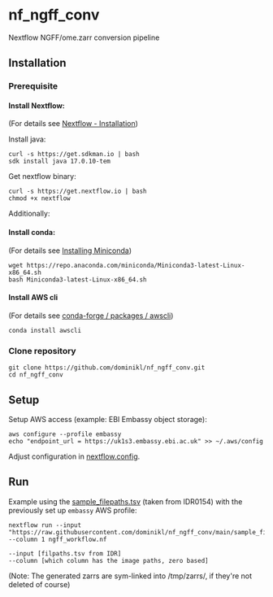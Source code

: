# nf_ngff_conv
Nextflow NGFF/ome.zarr conversion pipeline

## Installation

###  Prerequisite

#### Install Nextflow:
(For details see [Nextflow - Installation](https://www.nextflow.io/docs/latest/install.html))

Install java:
```
curl -s https://get.sdkman.io | bash
sdk install java 17.0.10-tem
```

Get nextflow binary:
```
curl -s https://get.nextflow.io | bash
chmod +x nextflow
```

Additionally:

#### Install conda:
(For details see [Installing Miniconda](https://docs.anaconda.com/miniconda/miniconda-install/))
```
wget https://repo.anaconda.com/miniconda/Miniconda3-latest-Linux-x86_64.sh
bash Miniconda3-latest-Linux-x86_64.sh
```

#### Install AWS cli
(For details see [conda-forge / packages / awscli](https://anaconda.org/conda-forge/awscli))
```
conda install awscli
```

### Clone repository

```
git clone https://github.com/dominikl/nf_ngff_conv.git
cd nf_ngff_conv
```

## Setup

Setup AWS access (example: EBI Embassy object storage):
```
aws configure --profile embassy
echo "endpoint_url = https://uk1s3.embassy.ebi.ac.uk" >> ~/.aws/config 
```

Adjust configuration in [nextflow.config](https://github.com/dominikl/nf_ngff_conv/blob/main/nextflow.config).

## Run

Example using the [sample_filepaths.tsv](https://raw.githubusercontent.com/dominikl/nf_ngff_conv/main/sample_filepaths.tsv) (taken from IDR0154) with the previously set up `embassy` AWS profile:
```
nextflow run --input "https://raw.githubusercontent.com/dominikl/nf_ngff_conv/main/sample_filepaths.tsv" --column 1 ngff_workflow.nf
```

```
--input [filpaths.tsv from IDR]
--column [which column has the image paths, zero based]
```
(Note: The generated zarrs are sym-linked into /tmp/zarrs/, if they're not deleted of course)
